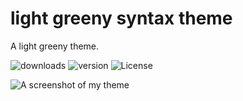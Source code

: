 # light greeny syntax theme

A light greeny theme.

![downloads](https://img.shields.io/apm/dm/light-greeny-syntax.svg) ![version](https://img.shields.io/apm/v/light-greeny-syntax.svg) ![License](https://img.shields.io/apm/l/light-greeny-syntax.svg)

![A screenshot of my theme](https://cloud.githubusercontent.com/assets/1939872/8446759/e5beb27c-1fe9-11e5-8b06-bdec47e37edd.png)
